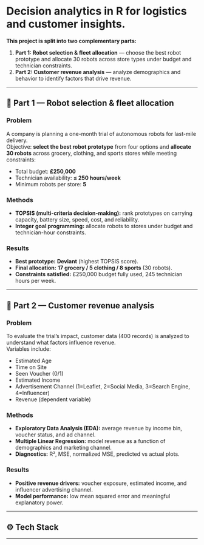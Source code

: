 

# Decision analytics in R for logistics and customer insights.

**This project is split into two complementary parts:**

1. **Part 1: Robot selection & fleet allocation** — choose the best robot prototype and allocate 30 robots across store types under budget and technician constraints.  
2. **Part 2: Customer revenue analysis** — analyze demographics and behavior to identify factors that drive revenue.  


---

## 📑 Part 1 — Robot selection & fleet allocation

### Problem
A company is planning a one-month trial of autonomous robots for last-mile delivery.  
Objective: **select the best robot prototype** from four options and **allocate 30 robots** across grocery, clothing, and sports stores while meeting constraints:

- Total budget: **£250,000**  
- Technician availability: **≤ 250 hours/week**  
- Minimum robots per store: **5**  

### Methods
- **TOPSIS (multi-criteria decision-making):** rank prototypes on carrying capacity, battery size, speed, cost, and reliability.  
- **Integer goal programming:** allocate robots to stores under budget and technician-hour constraints.  

### Results
- **Best prototype:** **Deviant** (highest TOPSIS score).  
- **Final allocation:** **17 grocery / 5 clothing / 8 sports** (30 robots).  
- **Constraints satisfied:** £250,000 budget fully used, 245 technician hours per week.

---

## 📑 Part 2 — Customer revenue analysis

### Problem
To evaluate the trial’s impact, customer data (400 records) is analyzed to understand what factors influence revenue.  
Variables include:  
- Estimated Age  
- Time on Site  
- Seen Voucher (0/1)  
- Estimated Income  
- Advertisement Channel (1=Leaflet, 2=Social Media, 3=Search Engine, 4=Influencer)  
- Revenue (dependent variable)  

### Methods
- **Exploratory Data Analysis (EDA):** average revenue by income bin, voucher status, and ad channel.  
- **Multiple Linear Regression:** model revenue as a function of demographics and marketing channel.  
- **Diagnostics:** R², MSE, normalized MSE, predicted vs actual plots.  

### Results
- **Positive revenue drivers:** voucher exposure, estimated income, and influencer advertising channel.  
- **Model performance:** low mean squared error and meaningful explanatory power.  

---

## ⚙️ Tech Stack


---
